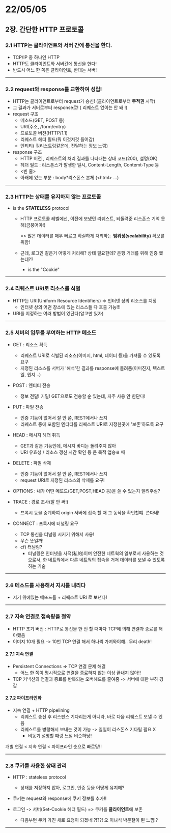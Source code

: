 # 22/05/05

## 2장. 간단한 HTTP 프로토콜

### 2.1 HTTP는 클라이언트와 서버 간에 통신을 한다.

- TCP/IP  중 하나인 HTTP
- HTTP도 클라이언트와 서버간에 통신을 한다!
- 반드시 어느 한 쪽은 클라이언트, 반대는 서버!

---

### 2.2 request와 response를 교환하여 성립!

- HTTP는 클라이언트로부터 request가 송신! (클라이언트로부터 **무적권** 시작)
- 그 결과가 서버로부터 response로! ( 리퀘스트 없이는 안 돼 !)
- request 구조
  - 메소드(GET, POST 등)
  - URI(주소, /form/entry)
  - 프로토콜 버전(HTTP/1.1)
  - 리퀘스트 헤더 필드(뭐 이것저것 들어감)
  - 엔티티( 쿼리스트링같은데, 전달하는 정보 느낌)
- response 구조
  - HTTP 버전 , 리퀘스트의 처리 결과를 나타내는 상태 코드(200), 설명(OK)
  - 헤더 필드 : 리스폰스가 발생한 일시, Content-Length, Contemt-Type 등
  - <빈 줄>
  - 아래에 있는 부분 : body*리스폰스 본체 (\<html> ...)

---

### 2.3 HTTP는 상태를 유지하지 않는 프로토콜

- is the **STATELESS** protocol

  - HTTP 프로토콜 레벨에선, 이전에 보냈던 리퀘스트, 되돌려준 리스폰스 기억 못해(금붕어야!)

    => 많은 데이터를 매우 빠르고 확실하게 처리하는 **범위성(scalability)** 확보를 위함!

  - 근데, 로그인 같은거 어떻게 처리해? 상태 필요한데?  은행 거래를 위해 인증 했는데??

    - is the "Cookie"

---

### 2.4 리퀘스트 URI로 리소스를 식별

- HTTP는 URI(Uniform Resource Identifiers) => 인터넷 상의 리소스를 지정
  - 인터넷 상의 어떤 장소에 있는 리소스들 다 호출 가능!!!
- URI를 지정하는 여러 방법이 있단다(알고만 있자)

---

### 2.5 서버의 임무를 부여하는 HTTP 메소드

- GET : 리소스 획득
  - 리퀘스트 URI로 식별된 리소스(이미지, html, 데이터 등)을 가져올 수 있도록 요구
  - 지정된 리소스를 서버가 '해석'한 결과를 response에 돌려줌(이미진지, 텍스트읹, 뭔지 ..)
- POST : 엔티티 전송
  - 정보 전달! 기밀!  GET으로도 전송할 순 있는데, 자주 사용 안 한단다!
- PUT : 파일 전송
  -  인증 기능이 없어서 잘 안 씀, REST에서나 쓰지
  - 리퀘스트 중에 포함된 엔티티를 리퀘스트 URI로 지정한곳에 '보존'하도록 요구
- HEAD : 메시지 헤더 취득
  - GET과 같은 기능인데, 메시지 바디는 돌려주지 않아
  - URI 유효성 / 리소스 갱신 시간 확인 등 큰 목적 업승ㄹ 때
- DELETE : 파일 삭제
  -  인증 기능이 없어서 잘 안 씀, REST에서나 쓰지
  - request URI로 지정된 리소스의 삭제를 요구!
- OPTIONS : 내가 어떤 메또드(GET,POST,HEAD 등)을 쓸 수 있는지 알려주실?

- TRACE : 경로 조사(잘 안 써!)
  - 프록시 등을 중계하여 origin 서버에 접속 할 때 그 동작을 확인할떄. 쓴다네!
- CONNECT : 프록시에 터널링 요구
  - TCP 통신을 터널링 시키기 위해서 사용!
  - 무슨 뜻일까!
  - cf) 터널링?
    - 터널링은 인터넷을 사적(私的)이며 안전한 네트웍의 일부로서 사용하는 것으로서, 한 네트웍에서 다른 네트웍의 접속을 거쳐 데이터를 보낼 수 있도록 하는 기술

---

### 2.6 메소드를 사용해서 지시를 내리다

- 저기 위에있는 메또드들 + 리퀘스트 URI 로 보낸다!

---

### 2.7 지속 연결로 접속량을 절약

- HTTP 초기 버전 : HTTP로 통신을 한 번 할 때마다 TCP에 의해 연결과 종료를 해야했음
- 이미지 10개 필요 -> 10번 TCP 연결 해서 하나씩 가져와야해.. 무리 death!

#### 2.7.1 지속 연결

- Persistent Connections => TCP 연결 문제 해결
  - 어느 한 쪽이 명시적으로 연결을 종료하지 않는 이상 끝내지 않아!!
- TCP 커넥션의 연결과 종료를 반복되는 오버헤드를 줄여줌 -> 서버에 대한 부하 경감

#### 2.7.2 파이프라인화

- 지속 연결 + HTTP pipelining
  - 리퀘스트 송신 후 리스판스 기다리는게 아니라, 바로 다음 리퀘스트 보낼 수 있음
  - 리퀘스트를 병행해서 보내는 것이 가능 -> 일일이 리스폰스 기다릴 필요 X
    - 비동기 설명할 때랑 느낌 비슷하당!

개별 연결 < 지속 연결 < 파이프라인 순으로  빠르당!!

---

### 2.8 쿠키를 사용한 상태 관리

- HTTP : stateless protocol

  - 상태를 저장하지 않아, 로그인, 인증 등을 어떻게 유지해? 

- 쿠키는 request와 response에 쿠키 정보를 추가!!

- 로그인 -> 서버(Set-Cookie 헤더 필드) => 쿠키를 **클라이언트**에 보존

  - 다음부턴 쿠키 가진 채로 요청이 되겠네!?!??! 오 이녀석 박문철이 된 느낌!?

  

---

